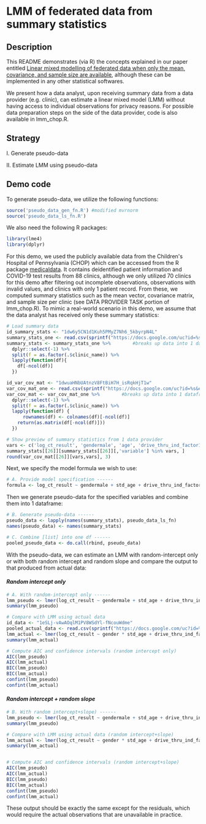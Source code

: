 # LMM of federated data from summary statistics

## Description
This README demonstrates (via R) the concepts explained in our paper entitled [Linear mixed modelling of federated data when only the mean, covariance, and sample size are available](https://arxiv.org/abs/2407.20796), although these can be implemented in any other statistical softwares.

We present how a data analyst, upon receiving summary data from a data provider (e.g. clinic), can estimate a linear mixed model (LMM) without having access to individual observations for privacy reasons. For possible data preparation steps on the side of the data provider, code is also available in lmm_chop.R.

## Strategy
I. Generate pseudo-data

II. Estimate LMM using pseudo-data

## Demo code
To generate pseudo-data, we utilize the following functions:
```r
source('pseudo_data_gen_fn.R') #modified mvrnorm
source('pseudo_data_ls_fn.R') 
``` 
We also need the following R packages: 
```r
library(lme4)
library(dplyr)
```
For this demo, we used the publicly available data from the Children's Hospital of Pennsylvania (CHOP) which can be accessed from the R package [medicaldata](https://cran.r-project.org/web/packages/medicaldata/medicaldata.pdf). It contains deidentified patient information and COVID-19 test results from 88 clinics, although we only utilized 70 clinics for this demo after filtering out incomplete observations, observations with invalid values, and clinics with only 1 patient record. From these, we computed summary statistics such as the mean vector, covariance matrix, and sample size per clinic (see DATA PROVIDER TASK portion of lmm_chop.R). To mimic a real-world scenario in this demo, we assume that the data analyst has received only these summary statistics: 
```r
# Load summary data
id_summary_stats <- "1dw6y5CN1d1Kuh5PMyZ7Nh6_5kbyrpN4L"
summary_stats_one <- read.csv(sprintf("https://docs.google.com/uc?id=%s&export=download", id_summary_stats))
summary_stats <- summary_stats_one %>%        #breaks up data into 1 dataframe per clinic
  dplyr::select(-1) %>% 
  split(f = as.factor(.$clinic_name)) %>%
  lapply(function(df){
    df[-ncol(df)]
  })

id_var_cov_mat <- "1dwuaHNbUAtnzV8FtBiH7H_isRqkHjT1w"
var_cov_mat_one <- read.csv(sprintf("https://docs.google.com/uc?id=%s&export=download", id_var_cov_mat))
var_cov_mat <- var_cov_mat_one %>%        #breaks up data into 1 dataframe per clinic 
  dplyr::select(-1) %>%
  split(f = as.factor(.$clinic_name)) %>%
  lapply(function(df) {
      rownames(df) <- colnames(df)[-ncol(df)]
    return(as.matrix(df[-ncol(df)]))
  })

# Show preview of summary statistics from 1 data provider
vars <- c('log_ct_result', 'gendermale', 'age', 'drive_thru_ind_factor1', 'gendermaleXage')
summary_stats[[26]][summary_stats[[26]][,'variable'] %in% vars, ]
round(var_cov_mat[[26]][vars,vars], 3)
``` 

Next, we specify the model formula we wish to use:
```r
# A. Provide model specification ------
formula <- log_ct_result ~ gendermale + std_age + drive_thru_ind_factor1 + gendermaleXstd_age 
```

Then we generate pseudo-data for the specified variables and combine them into 1 dataframe:
```r
# B. Generate pseudo-data ------
pseudo_data <- lapply(names(summary_stats), pseudo_data_ls_fn)
names(pseudo_data) <- names(summary_stats)

# C. Combine [list] into one df ------
pooled_pseudo_data <- do.call(rbind, pseudo_data)

```

With the pseudo-data, we can estimate an LMM with random-intercept only or with both random intercept and random slope and compare the output to that produced from actual data:

#### *Random intercept only*
```r
# A. With random-intercept only ------
lmm_pseudo <- lmer(log_ct_result ~ gendermale + std_age + drive_thru_ind_factor1 + gendermaleXstd_age + (1|clinic_name), data = pooled_pseudo_data)
summary(lmm_pseudo)

# Compare with LMM using actual data
id_data <- "1eSLj-vAwAOqlM1PV8WSdYl-fNcouWdme"
pooled_actual_data <- read.csv(sprintf("https://docs.google.com/uc?id=%s&export=download", id_data))
lmm_actual <- lmer(log_ct_result ~ gender * std_age + drive_thru_ind_factor + (1|clinic_name), data = pooled_actual_data)
summary(lmm_actual)

# Compute AIC and confidence intervals (random intercept only)
AIC(lmm_pseudo)
AIC(lmm_actual)
BIC(lmm_pseudo)
BIC(lmm_actual)
confint(lmm_pseudo)
confint(lmm_actual)

```

#### *Random intercept + random slope*
```r
# B. With random intercept+slope) ------
lmm_pseudo <- lmer(log_ct_result ~ gendermale + std_age + drive_thru_ind_factor1 + gendermaleXstd_age + (1+std_age|clinic_name), data = pooled_pseudo_data)
summary(lmm_pseudo)

# Compare with LMM using actual data (random intercept+slope)
lmm_actual <- lmer(log_ct_result ~ gender * std_age + drive_thru_ind_factor + (1+std_age|clinic_name), data = pooled_actual_data)
summary(lmm_actual)


# Compute AIC and confidence intervals (random intercept+slope)
AIC(lmm_pseudo)
AIC(lmm_actual)
BIC(lmm_pseudo)
BIC(lmm_actual)
confint(lmm_pseudo)
confint(lmm_actual)

```

These output should be exactly the same except for the residuals, which would require the actual observations that are unavailable in practice.

